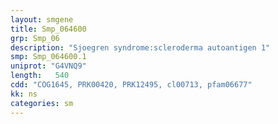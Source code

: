 ```yaml
---
layout: smgene
title: Smp_064600
grp: Smp_06
description: "Sjoegren syndrome:scleroderma autoantigen 1"
smp: Smp_064600.1
uniprot: "G4VNQ9"
length:   540
cdd: "COG1645, PRK00420, PRK12495, cl00713, pfam06677"
kk: ns
categories: sm
---
```

